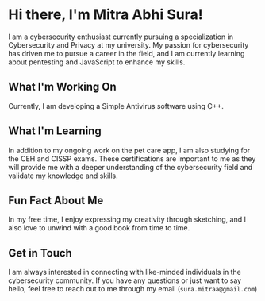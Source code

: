 # Hi there, I'm Mitra Abhi Sura!

I am a cybersecurity enthusiast currently pursuing a specialization in Cybersecurity and Privacy at my university. My passion for cybersecurity has driven me to pursue a career in the field, and I am currently learning about pentesting and JavaScript to enhance my skills.

## What I'm Working On

Currently, I am developing a Simple Antivirus software using C++.

## What I'm Learning

In addition to my ongoing work on the pet care app, I am also studying for the CEH and CISSP exams. These certifications are important to me as they will provide me with a deeper understanding of the cybersecurity field and validate my knowledge and skills.

## Fun Fact About Me

In my free time, I enjoy expressing my creativity through sketching, and I also love to unwind with a good book from time to time.

## Get in Touch

I am always interested in connecting with like-minded individuals in the cybersecurity community. If you have any questions or just want to say hello, feel free to reach out to me through my email (`sura.mitraa@gmail.com`)
